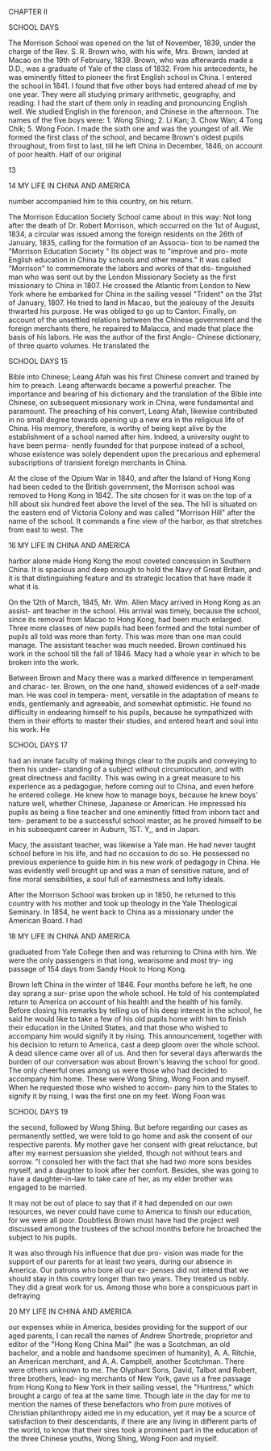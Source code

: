 CHAPTER II 

SCHOOL DAYS 

The Morrison School was opened on the 1st 
of November, 1839, under the charge of the Rev. 
S. R. Brown who, with his wife, Mrs. Brown, 
landed at Macao on the 19th of February, 1839. 
Brown, who was afterwards made a D.D., was 
a graduate of Yale of the class of 1832. From 
his antecedents, he was eminently fitted to 
pioneer the first English school in China. I 
entered the school in 1841. I found that five 
other boys had entered ahead of me by one year. 
They were all studying primary arithmetic, 
geography, and reading. I had the start of them 
only in reading and pronouncing English well. 
We studied English in the forenoon, and 
Chinese in the afternoon. The names of the five 
boys were: 1. Wong Shing; 2. Li Kan; 3. Chow 
Wan; 4 Tong Chik; 5. Wong Foon. I 
made the sixth one and was the youngest of 
all. We formed the first class of the school, and 
became Brown's oldest pupils throughout, from 
first to last, till he left China in December, 1846, 
on account of poor health. Half of our original 

13 



14 MY LIFE IN CHINA AND AMERICA 

number accompanied him to this country, on his 
return. 

The Morrison Education Society School came 
about in this way: Not long after the death of 
Dr. Robert Morrison, which occurred on the 1st 
of August, 1834, a circular was issued among 
the foreign residents on the 26th of January, 
1835, calling for the formation of an Associa- 
tion to be named the "Morrison Education 
Society " Its object was to "improve and pro- 
mote English education in China by schools and 
other means." It was called "Morrison" to 
commemorate the labors and works of that dis- 
tinguished man who was sent out by the London 
Missionary Society as the first missionary to 
China in 1807. He crossed the Atlantic from 
London to New York where he embarked for 
China in the sailing vessel "Trident" on the 31st 
of January, 1807. He tried to land in Macao, 
but the jealousy of the Jesuits thwarted his 
purpose. He was obliged to go up to Canton. 
Finally, on account of the unsettled relations 
between the Chinese government and the foreign 
merchants there, he repaired to Malacca, and 
made that place the basis of his labors. He was 
the author of the first Anglo- Chinese dictionary, 
of three quarto volumes. He translated the 



SCHOOL DAYS 15 

Bible into Chinese; Leang Afah was his first 
Chinese convert and trained by him to preach. 
Leang afterwards became a powerful preacher. 
The importance and bearing of his dictionary 
and the translation of the Bible into Chinese, on 
subsequent missionary work in China, were 
fundamental and paramount. The preaching of 
his convert, Leang Afah, likewise contributed 
in no small degree towards opening up a new era 
in the religious life of China. His memory, 
therefore, is worthy of being kept alive by the 
establishment of a school named after him. 
Indeed, a university ought to have been perma- 
nently founded for that purpose instead of a 
school, whose existence was solely dependent 
upon the precarious and ephemeral subscriptions 
of transient foreign merchants in China. 

At the close of the Opium War in 1840, and 
after the Island of Hong Kong had been ceded 
to the British government, the Morrison school 
was removed to Hong Kong in 1842. The site 
chosen for it was on the top of a hill about six 
hundred feet above the level of the sea. The hill 
is situated on the eastern end of Victoria Colony 
and was called "Morrison Hill" after the name 
of the school. It commands a fine view of the 
harbor, as that stretches from east to west. The 



16 MY LIFE IN CHINA AND AMERICA 

harbor alone made Hong Kong the most coveted 
concession in Southern China. It is spacious 
and deep enough to hold the Navy of Great 
Britain, and it is that distinguishing feature and 
its strategic location that have made it what it is. 

On the 12th of March, 1845, Mr. Wm. 
Allen Macy arrived in Hong Kong as an assist- 
ant teacher in the school. His arrival was 
timely, because the school, since its removal from 
Macao to Hong Kong, had been much enlarged. 
Three more classes of new pupils had been 
formed and the total number of pupils all told 
was more than forty. This was more than one 
man could manage. The assistant teacher was 
much needed. Brown continued his work in the 
school till the fall of 1846. Macy had a whole 
year in which to be broken into the work. 

Between Brown and Macy there was a 
marked difference in temperament and charac- 
ter. Brown, on the one hand, showed evidences 
of a self-made man. He was cool in tempera- 
ment, versatile in the adaptation of means to 
ends, gentlemanly and agreeable, and somewhat 
optimistic. He found no difficulty in endearing 
himself to his pupils, because he sympathized 
with them in their efforts to master their studies, 
and entered heart and soul into his work. He 



SCHOOL DAYS 17 

had an innate faculty of making things clear to 
the pupils and conveying to them his under- 
standing of a subject without circumlocution, 
and with great directness and facility. This was 
owing in a great measure to his experience as a 
pedagogue, hefore coming out to China, and 
even hefore he entered college. He knew how to 
manage boys, because he knew boys' nature well, 
whether Chinese, Japanese or American. He 
impressed his pupils as being a fine teacher and 
one eminently fitted from inborn tact and tem- 
perament to be a successful school master, as he 
proved himself to be in his subsequent career in 
Auburn, 1ST. Y,, and in Japan. 

Macy, the assistant teacher, was likewise a 
Yale man. He had never taught school before 
in his life, and had no occasion to do so. He 
possessed no previous experience to guide him 
in his new work of pedagogy in China. He was 
evidently well brought up and was a man of 
sensitive nature, and of fine moral sensibilities, 
a soul full of earnestness and lofty ideals. 

After the Morrison School was broken up in 
1850, he returned to this country with his mother 
and took up theology in the Yale Theological 
Seminary. In 1854, he went back to China as 
a missionary under the American Board. I had 



18 MY LIFE IN CHINA AND AMERICA 

graduated from Yale College then and was 
returning to China with him. We were the only 
passengers in that long, wearisome and most try- 
ing passage of 154 days from Sandy Hook to 
Hong Kong. 

Brown left China in the winter of 1846. Four 
months before he left, he one day sprang a sur- 
prise upon the whole school. He told of his 
contemplated return to America on account of 
his health and the health of his family. Before 
closing his remarks by telling us of his deep 
interest in the school, he said he would like to 
take a few of his old pupils home with him to 
finish their education in the United States, and 
that those who wished to accompany him would 
signify it by rising. This announcement, together 
with his decision to return to America, cast a 
deep gloom over the whole school. A dead 
silence came over all of us. And then for several 
days afterwards the burden of our conversation 
was about Brown's leaving the school for good. 
The only cheerful ones among us were those who 
had decided to accompany him home. These 
were Wong Shing, Wong Foon and myself. 
When he requested those who wished to accom- 
pany him to the States to signify it by rising, I 
was the first one on my feet. Wong Foon was 



SCHOOL DAYS 19 

the second, followed by Wong Shing. But 
before regarding our cases as permanently 
settled, we were told to go home and ask 
the consent of our respective parents. My 
mother gave her consent with great reluctance, 
but after my earnest persuasion she yielded, 
though not without tears and sorrow. "I consoled 
her with the fact that she had two more sons 
besides myself, and a daughter to look after her 
comfort. Besides, she was going to have a 
daughter-in-law to take care of her, as my elder 
brother was engaged to be married. 

It may not be out of place to say that if it had 
depended on our own resources, we never could 
have come to America to finish our education, 
for we were all poor. Doubtless Brown must 
have had the project well discussed among the 
trustees of the school months before he broached 
the subject to his pupils. 

It was also through his influence that due pro- 
vision was made for the support of our parents 
for at least two years, during our absence in 
America. Our patrons who bore all our ex- 
penses did not intend that we should stay in this 
country longer than two years. They treated 
us nobly. They did a great work for us. Among 
those who bore a conspicuous part in defraying 



20 MY LIFE IN CHINA AND AMERICA 

our expenses while in America, besides providing 
for the support of our aged parents, I can recall 
the names of Andrew Shortrede, proprietor and 
editor of the "Hong Kong China Mail" (he was 
a Scotchman, an old bachelor, and a noble and 
handsome specimen of humanity), A. A. 
Ritchie, an American merchant, and A. A. 
Campbell, another Scotchman. There were 
others unknown to me. The Olyphant Sons, 
David, Talbot and Robert, three brothers, lead- 
ing merchants of New York, gave us a free 
passage from Hong Kong to New York in their 
sailing vessel, the "Huntress," which brought 
a cargo of tea at the same time. Though late in 
the day for me to mention the names of these 
benefactors who from pure motives of Christian 
philanthropy aided me in my education, yet 
it may be a source of satisfaction to their 
descendants, if there are any living in different 
parts of the world, to know that their sires took 
a prominent part in the education of the three 
Chinese youths, Wong Shing, Wong Foon 
and myself. 






